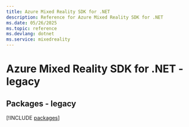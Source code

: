 ```yaml
---
title: Azure Mixed Reality SDK for .NET
description: Reference for Azure Mixed Reality SDK for .NET
ms.date: 05/26/2025
ms.topic: reference
ms.devlang: dotnet
ms.service: mixedreality
---
```

# Azure Mixed Reality SDK for .NET - legacy
## Packages - legacy
[!INCLUDE [packages](mixed-reality-index.md)]